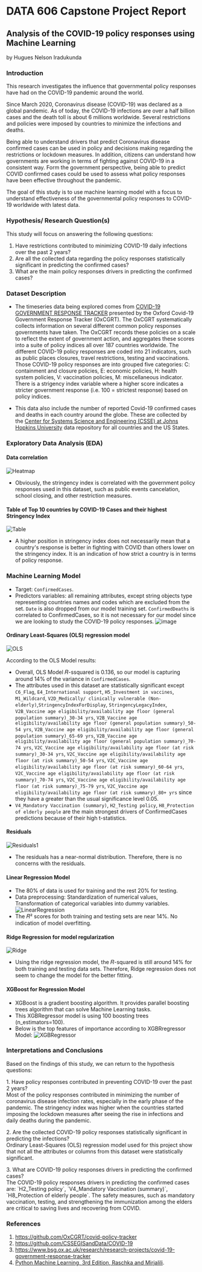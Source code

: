 # DATA 606 Capstone Project Report

## Analysis of the COVID-19 policy responses using Machine Learning

by Hugues Nelson Iradukunda

### Introduction

This research investigates the influence that governmental policy responses have had on the COVID-19 pandemic around the world.

Since March 2020, Coronavirus disease (COVID-19) was declared as a global pandemic.
As of today, the COVID-19 infections are over a half billion cases and the death toll is about 6 millions worldwide.
Several restrictions and policies were imposed by countries to minimize the infections and deaths.

Being able to understand drivers that predict Coronavirus disease confirmed cases can be used in policy and decisions making regarding the restrictions or lockdown measures. In addition, citizens can understand how governments are working in terms of fighting against COVID-19 in a consistent way. 
Form the government perspective, being able to predict COVID confirmed cases could be used to assess what policy responses have been effective throughout the pandemic.

The goal of this study is to use machine learning model with a focus to understand effectiveness of the governmental policy responses to COVID-19 worldwide with latest data.

### Hypothesis/ Research Question(s)

This study will focus on answering the following questions:

1. Have restrictions contributed to minimizing COVID-19 daily infections over the past 2 years?
2. Are all the collected data regarding the policy responses statistically significant in predicting the confirmed cases?
3. What are the main policy responses drivers in predicting the confirmed cases?

### Dataset Description

- The timeseries data being explored comes from [COVID-19 GOVERNMENT RESPONSE TRACKER](https://github.com/OxCGRT/covid-policy-tracker) presented by the Oxford Covid-19 Government Response Tracker (OxCGRT). 
The OxCGRT systematically collects information on several different common policy responses governments have taken.
The OxCGRT records these policies on a scale to reflect the extent of government action, and aggregates these scores into a suite of policy indices all over 187 countries worldwide.
The different COVID-19 policy responses are coded into 21 indicators, such as public places closures, travel restrictions, testing and vaccinations.
Those COVID-19 policy responses are into grouped five categories:
C: containment and closure policies,
E: economic policies,
H: health system policies,
V: vaccination policies,
M: miscellaneous indicator.
There is a strigency index variable where a higher score indicates a stricter government response (i.e. 100 = strictest response) based on policy indices. 

- This data also include the number of reported Covid-19 confirmed cases and deaths in each country around the globe. 
These are collected by the [Center for Systems Science and Engineering (CSSE) at Johns Hopkins University](https://github.com/CSSEGISandData/COVID-19) data repository for all countries and the US States.
</p>

### Exploratory Data Analysis (EDA)

#### Data correlation 
![Heatmap](https://github.com/IradukundaHN/Hugues_DATA606/blob/main/Images/Heatmap.png?raw=true)
- Obviously, the stringency index is correlated with the government policy responses used in this dataset, such as public events cancelation, school closing, and other restriction measures.

#### Table of Top 10 countries by COVID-19 Cases and their highest Stringency Index 
![Table](https://github.com/IradukundaHN/Hugues_DATA606/blob/main/Images/Top10ConfirmedCasesandStringencyIndex.png?raw=true)
- A higher position in stringency index does not necessarily mean that a country's response is better in fighting with COVID than others lower on the stringency index. It is an indication of how strict a country is in terms of policy response.

### Machine Learning Model
- Target: `ConfirmedCases`. 
- Predictors variables: all remaining attributes, except string objects type representing countries names and codes which are excluded from the set. 
`Date` is also dropped from our model training set.
`ConfirmedDeaths` is correlated to ConfirmedCases, so it is not necessary for our model since we are looking to study the COVID-19 policy responses.
![image](https://user-images.githubusercontent.com/59127471/169708412-a2aaab75-a508-406e-9aec-370b5c902ef8.png)


#### Ordinary Least-Squares (OLS) regression model
![OLS](https://github.com/IradukundaHN/Hugues_DATA606/blob/main/Images/OLS.png?raw=true)

<p>
According to the OLS Model results:

- Overall, OLS Model  𝑅-ssquared  is 0.136, so our model is capturing around 14% of the variance in `ConfirmedCases`.
- The attributes used in this dataset are statistically significant except `C6_Flag`, `E4_International support`, `H5_Investment in vaccines`, `M1_Wildcard`, `V2D_Medically/ clinically vulnerable (Non-elderly)`,`StringencyIndexForDisplay`,
`StringencyLegacyIndex`,
`V2B_Vaccine age eligibility/availability age floor (general population summary)_30-34 yrs`,
`V2B_Vaccine age eligibility/availability age floor (general population summary)_50-54 yrs`,
`V2B_Vaccine age eligibility/availability age floor (general population summary)_65-69 yrs`,
`V2B_Vaccine age eligibility/availability age floor (general population summary)_70-74 yrs`,
`V2C_Vaccine age eligibility/availability age floor (at risk summary)_30-34 yrs`,
`V2C_Vaccine age eligibility/availability age floor (at risk summary)_50-54 yrs`,
`V2C_Vaccine age eligibility/availability age floor (at risk summary)_60-64 yrs`,
`V2C_Vaccine age eligibility/availability age floor (at risk summary)_70-74 yrs`,
`V2C_Vaccine age eligibility/availability age floor (at risk summary)_75-79 yrs`,
`V2C_Vaccine age eligibility/availability age floor (at risk summary)_80+ yrs` since they have a greater than the usual significance level 0.05.
- `V4_Mandatory Vaccination (summary)`, `H2_Testing policy`, `H8_Protection of elderly people` are the main strongest drivers of ConfirmedCases predictions because of their high t-statistics.
</p>

#### Residuals
![Residuals1](https://github.com/IradukundaHN/Hugues_DATA606/blob/main/Images/ResidualDistribution.png?raw=true)
- The residuals has a near-normal distribution. Therefore, there is no concerns with the residuals.

#### Linear Regression Model
- The 80% of data is used for training and the rest 20% for testing.
- Data preprocessing: 
Standardization of numerical values,
Transformation of categorical variables into dummy variables.
![LinearRegression](https://github.com/IradukundaHN/Hugues_DATA606/blob/main/Images/LinearRegression.png?raw=true)
- The 𝑅² scores for both training and testing sets are near 14%.
No indication of model overfitting.


#### Ridge Regression for model regularization
![Ridge](https://github.com/IradukundaHN/Hugues_DATA606/blob/main/Images/RidgeRegression.png?raw=true)

- Using the ridge regression model, the  𝑅-squared  is still around 14% for both training and testing data sets. Therefore, Ridge regression does not seem to change the model for the better fitting. 

#### XGBoost for Regression Model
- XGBoost is a gradient boosting algorithm. It provides parallel boosting trees algorithm that can solve Machine Learning tasks. 
- This XGBRegressor model is using 100 boosting trees (n_estimators=100).
- Below is the top features of importance according to XGBRregressor Model:
![XGBRegressor](https://github.com/IradukundaHN/Hugues_DATA606/blob/main/Images/XGBRegressor.png?raw=true)

### Interpretations and Conclusions
Based on the findings of this study, we can return to the hypothesis questions:
<p>
1. Have policy responses contributed in preventing COVID-19 over the past 2 years?
<br>
  Most of the policy responses contributed in minimizing the number of coronavirus disease infection rates, especially in the early phase of the pandemic. The stringency index was higher when the countries started imposing the lockdown measures after seeing the rise in infections and daily deaths during the pandemic.
</p>
<p>
2. Are the collected COVID-19 policy responses statistically significant in predicting the infections?
<br>
Ordinary Least-Squares (OLS) regression model used for this project show that not all the attributes or columns from this dataset were statistically significant. 
</p>
<p>
3. What are COVID-19 policy responses drivers in predicting the confirmed cases?
<br>
The COVID-19 policy responses drivers in predicting the confirmed cases are: `H2_Testing policy`, `V4_Mandatory Vaccination (summary)`, `H8_Protection of elderly people`.
The safety measures, such as mandatory vaccination, testing, and strengthening the immunization among the elders are critical to saving lives and recovering from COVID.
</p>

### References
1. https://github.com/OxCGRT/covid-policy-tracker
2. https://github.com/CSSEGISandData/COVID-19
3. https://www.bsg.ox.ac.uk/research/research-projects/covid-19-government-response-tracker
4. [Python Machine Learning, 3rd Edition, Raschka and Mirjalili](https://www.packtpub.com/product/python-machine-learning-third-edition/9781789955750).
